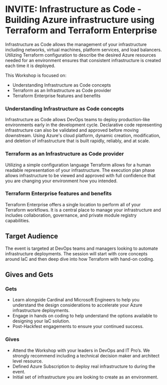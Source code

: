 # INVITE: Infrastructure as Code - Building Azure infrastructure using Terraform and Terraform Enterprise

Infrastructure as Code allows the management of your infrastructure including networks, virtual machines, platform services, and load balancers. Utilizing Terraform configuration to describe the desired Azure resources needed for an environment ensures that consistent infrastructure is created each time it is deployed.

This Workshop is focused on:

- Understanding Infrastructure as Code concepts
- Terraform as an Infrastructure as Code provider
- Terraform Enterprise features and benefits

### Understanding Infrastructure as Code concepts

Infrastructure as Code allows DevOps teams to deploy production-like environments early in the development cycle. Declarative code representing infrastructure can also be validated and approved before moving downstream. Using Azure's cloud platform, dynamic creation, modification, and deletion of infrastructure that is built rapidly, reliably, and at scale.

### Terraform as an Infrastructure as Code provider

Utilizing a simple configuration language Terraform allows for a human readable representation of your infrastructure. The execution plan phase allows infrastructure to be viewed and approved with full confidence that you are changing your environment how you intended.

### Terraform Enterprise features and benefits

Terraform Enterprise offers a single location to perform all of your Terraform workflows. It is a central place to manage your infrastructure and includes collaboration, governance, and private module registry capabilities.

## Target Audience

The event is targeted at DevOps teams and managers looking to automate infrastructure deployments. The session will start with core concepts around IaC and then deep dive into how Terraform with hand-on coding.

## Gives and Gets

### Gets

- Learn alongside Cardinal and Microsoft Engineers to help you understand the design considerations to accelerate your Azure infrastructure deployments.
- Engage in hands on coding to help understand the options available to designing your IaC solution.
- Post-Hackfest engagements to ensure your continued success.

### Gives

- Attend the Workshop with your leaders in DevOps and IT Pro’s. We strongly recommend including a technical decision maker and architect level resource.
- Defined Azure Subscription to deploy real infrastructure to during the event.
- Initial set of infrastructure you are looking to create as an environment.
